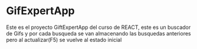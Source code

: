 # GifExpertApp


Este es el proyecto GiftExpertApp del curso de REACT, este es un buscador de Gifs y por cada busqueda 
se van almacenando las busquedas anteriores pero al actualizar(F5) se vuelve al estado inicial